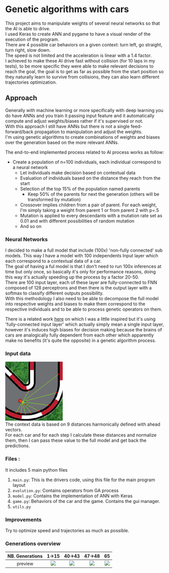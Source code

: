# Genetic algorithms with cars
This project aims to manipulate weights of several neural networks so that the AI is able to drive.  
I used Keras to create ANN and pygame to have a visual render of the execution of the program.   
There are 4 possible car behaviors on a given context: turn left, go straight, turn right, slow down.  
The speed is not limited and the acceleration is linear with a 1.4 factor.  
I achieved to make these AI drive fast without collision (for 10 laps in my tests), to be more specific they were able to make relevant decisions to reach the goal, the goal is to get as far as possible from the start position so they naturally learn to survive from collisions, they can also learn different trajectories optimization.  

## Approach
Generally with machine learning or more specifically with deep learning you do have ANNs and you train it passing input feature and it automatically compute and adjust weights/biases rather if it's supervised or not.  
With this approach I still have ANNs but there is not a single feed-forward/back propagation to manipulation and adjust the weights.  
I'm using genetic algorithms to create combinations of weights and biases over the generation based on the more relevant ANNs.  

The end-to-end implemented process related to AI process works as follow:
- Create a population of n=100 individuals, each individual correspond to a neural network
  - Let individuals make decision based on contextual data
  - Evaluation of individuals based on the distance they reach from the start
  - Selection of the top 15% of the population named parents
     - Keep 50% of the parents for next the generation (others will be transformed by mutation)
  - Crossover implies children from a pair of parent. For each weight, I'm simply taking a weight from parent 1 or from parent 2 with p=.5
  - Mutation is applied to every descendants with a mutation rate set as 0.01 and with different possibilities of random mutation
  - And so on

### Neural Networks
I decided to make a full model that include (100x) 'non-fully connected' sub models. This way I have a model with 100 independents Input layer which each correspond to a contextual data of a car.  
The goal of having a ful model is that I don't need to run 100x inferences at time but only once, so basically it's only for performance reasons, doing this way it's actually speeding up the process by a factor 20-50.  
There are 100 input layer, each of these layer are fully-connected to FNN composed of 128 perceptrons and then there is the output layer with a softmax to classify different outputs possibility.  
With this methodology I also need to be able to decompose the full model into respective weights and biases to make them correspond to the respective individuals and to be able to process genetic operators on them. 

There is a related work [here](https://github.com/swordey/Genetic2DCarGame) on which I was a little inspired but it's using 'fully-connected input layer' which actually simply mean a single input layer, however it's induces high biases for decision making because the brains of cars are analogically fully dependent from each other which apparently make no benefits (it's quite the opposite) in a genetic algorithm process.


### Input data
![Data context](data/sample.png "context data")  
The context data is based on 9 distances harmonically defined with ahead vectors.  
For each car and for each step I calculate these distances and normalize them, then I can pass these value to the full model and get back the predictions.  

### Files :
It includes 5 main python files
1. `main.py`: This is the drivers code, using this file for the main program layout
2. `evolution.py`: Contains operators from GA process
3. `model.py`: Contains the implementation of ANN with Keras
4. `game.py`: Behaviors of the car and the game. Contains the gui manager.
5. `utils.py`


### Improvements
Try to optimize speed and trajectories as much as possible.

### Generations overview
NB. Generations |                                                             1→15                                                             |                                                            40→43                                                             |                                                            47→48                                                             | 65
:---: |:----------------------------------------------------------------------------------------------------------------------------:|:----------------------------------------------------------------------------------------------------------------------------:|:----------------------------------------------------------------------------------------------------------------------------:|:-------:
preview | <img src="https://user-images.githubusercontent.com/74459226/177371768-70bf03b9-9581-47e9-b63f-efdb55eb0d5d.gif" width=700/> | <img src="https://user-images.githubusercontent.com/74459226/177371691-1bce17d5-21aa-43ea-a7b2-8984a8cd2fea.gif" width=700/> | <img src="https://user-images.githubusercontent.com/74459226/177371604-1d761bc5-ea9b-4ef5-a8c4-c4e509b8e221.gif" width=700/> | <img src="https://user-images.githubusercontent.com/74459226/177371465-dcb5a048-01ea-493e-8b8b-5ffc6d6ac494.gif" width=700/>
